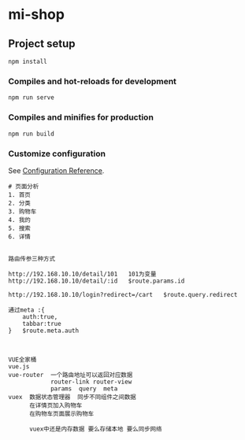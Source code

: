 # mi-shop

## Project setup
```
npm install
```

### Compiles and hot-reloads for development
```
npm run serve
```

### Compiles and minifies for production
```
npm run build
```

### Customize configuration
See [Configuration Reference](https://cli.vuejs.org/config/).

```
# 页面分析
1. 首页
2. 分类
3. 购物车
4. 我的
5. 搜索
6. 详情


路由传参三种方式

http://192.168.10.10/detail/101   101为变量 
http://192.168.10.10/detail/:id   $route.params.id  

http://192.168.10.10/login?redirect=/cart   $route.query.redirect

通过meta :{
	auth:true,
	tabbar:true
}   $route.meta.auth 



VUE全家桶
vue.js 
vue-router  一个路由地址可以返回对应数据  
			router-link router-view
			params  query  meta
vuex  数据状态管理器  同步不同组件之间数据 
	  在详情页加入购物车 
	  在购物车页面展示购物车
	  
	  vuex中还是内存数据 要么存储本地 要么同步网络




```
